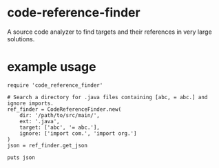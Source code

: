 # code-reference-finder
A source code analyzer to find targets and their references in very large solutions.

# example usage
```
require 'code_reference_finder'

# Search a directory for .java files containing [abc, = abc.] and ignore imports.
ref_finder = CodeReferenceFinder.new(
    dir: '/path/to/src/main/', 
    ext: '.java', 
    target: ['abc', '= abc.'],
    ignore: ['import com.', 'import org.']
)
json = ref_finder.get_json

puts json
```